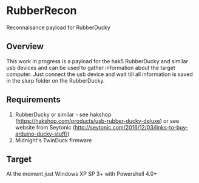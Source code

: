 # RubberRecon
Reconnaisance payload for RubberDucky

## Overview
This work in progress is a payload for the hak5 RubberDucky and similar usb devices and can be used to gather information about the target computer.
Just connect the usb device and wait till all information is saved in the slurp folder on the RubberDucky.

## Requirements
1. RubberDucky or similar - see hakshop (https://hakshop.com/products/usb-rubber-ducky-deluxe) or see website from Seytonic (http://seytonic.com/2016/12/03/links-to-buy-arduino-ducky-stuff/)
2. Midnight's TwinDuck firmware

## Target
At the moment just Windows XP SP 3+ with Powershell 4.0+
